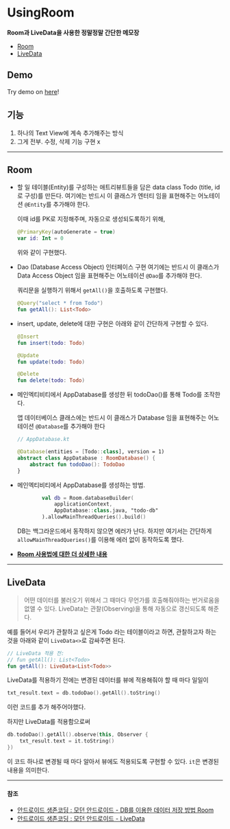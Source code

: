 # UsingRoom
**Room과 LiveData을 사용한 정말정말 간단한 메모장**

- [Room](#room)
- [LiveData](#livedata)

## Demo
Try demo on [here](https://appetize.io/app/axee3pphk4uttmppb4hk584ghc?device=nexus5&scale=75&orientation=portrait&osVersion=8.1)!

## 기능
1. 하나의 Text View에 계속 추가해주는 방식
2. 그게 전부. 수정, 삭제 기능 구현 x

---

## Room

- 할 일 테이블(Entity)를 구성하는 애트리뷰트들을 담은 data class Todo (title, id로 구성)를 만든다. 여기에는 반드시 이 클래스가 엔터티 임을 표현해주는 어노테이션 `@Entity`를 추가해야 한다.

  이때 id를 PK로 지정해주며, 자동으로 생성되도록하기 위해,
  
  ```kotlin
  @PrimaryKey(autoGenerate = true)
  var id: Int = 0 
  ```
  위와 같이 구현했다.

- Dao (Database Access Object) 인터페이스 구현
  여기에는 반드시 이 클래스가 Data Access Object 임을 표현해주는 어노테이션 `@Dao`를 추가해야 한다.

  쿼리문을 실행하기 위해서 `getAll()`을 호출하도록 구현했다.
  ```kotlin
  @Query("select * from Todo")
  fun getAll(): List<Todo>
  ``` 

- insert, update, delete에 대한 구현은 아래와 같이 간단하게 구현할 수 있다.
  ```kotlin
  @Insert
  fun insert(todo: Todo)
  
  @Update
  fun update(todo: Todo)
  
  @Delete
  fun delete(todo: Todo)
  ```

- 메인엑티비티에서 AppDatabase를 생성한 뒤 todoDao()를 통해 Todo를 조작한다.
  
  앱 데이터베이스 클래스에는 반드시 이 클래스가 Database 임을 표현해주는 어노테이션 `@Database`를 추가해야 한다
  ```kotlin
  // AppDatabase.kt
  
  @Database(entities = [Todo::class], version = 1)
  abstract class AppDatabase : RoomDatabase() {
      abstract fun todoDao(): TodoDao
  }
  ```

- 메인엑티비티에서 AppDatabase를 생성하는 방법.
  ```kotlin
          val db = Room.databaseBuilder(
              applicationContext,
              AppDatabase::class.java, "todo-db"
          ).allowMainThreadQueries().build()
  ```
  DB는 백그라운드에서 동작하지 않으면 에러가 난다. 하지만 여기서는 간단하게 `allowMainThreadQueries()`를 이용해 에러 없이 동작하도록 했다.

- [**Room 사용법에 대한 더 상세한 내용**](https://medium.com/@gus0000123/mvvm-aac-room-%EC%82%AC%EC%9A%A9%EB%B2%95-2-%EC%82%AC%EC%9A%A9%ED%8E%B8-43ea8a936b12)

---


## LiveData

> 어떤 데이터를 불러오기 위해서 그 때마다 무언가를 호출해줘야하는 번거로움을 없앨 수 있다.
> LiveData는 관찰(Observing)을 통해 자동으로 갱신되도록 해준다.

예를 들어서 우리가 관찰하고 싶은게 Todo 라는 테이블이라고 하면, 관찰하고자 하는 것을 아래와 같이 `LiveData<>`로 감싸주면 된다.

```kotlin
// LiveData 적용 전: 
// fun getAll(): List<Todo>
fun getAll(): LiveData<List<Todo>>
```

LiveData를 적용하기 전에는 변경된 데이터를 뷰에 적용해줘야 할 때 마다 일일이

```kotlin
txt_result.text = db.todoDao().getAll().toString()
```

이런 코드를 추가 해주어야했다.

하지만 LiveData를 적용함으로써

```kotlin
db.todoDao().getAll().observe(this, Observer {
    txt_result.text = it.toString()
})
```

이 코드 하나로 변경될 때 마다 알아서 뷰에도 적용되도록 구현할 수 있다.
`it`은 변경된 내용을 의미한다.

---

#### 참조
- [안드로이드 생존코딩 : 모던 안드로이드 - DB를 이용한 데이터 저장 방법 Room](https://www.youtube.com/watch?v=97xmJRZRGm4&list=PLxTmPHxRH3VXHOBnaGQcbSGslbAjr8obc&index=2)
- [안드로이드 생존코딩 : 모던 안드로이드 - LiveData](https://www.youtube.com/watch?v=E1OWnq_6R_0&list=PLxTmPHxRH3VXHOBnaGQcbSGslbAjr8obc&index=4)


